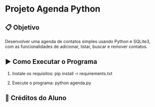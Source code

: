 # Projeto Agenda Python

## 📋 Objetivo
Desenvolver uma agenda de contatos simples usando Python e SQLite3, com as funcionalidades de adicionar, listar, buscar e remover contatos.

## ▶️ Como Executar o Programa

1. Instale os requisitos:
pip install -r requirements.txt

2. Execute o programa:
python agenda.py

## 👤 Créditos do Aluno

